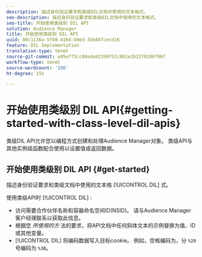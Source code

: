 ```yaml
---
description: 描述身份验证要求和类级DIL文档中使用的文本格式。
seo-description: 描述身份验证要求和类级DIL文档中使用的文本格式。
seo-title: 开始使用类级别 DIL API
solution: Audience Manager
title: 开始使用类级别 DIL API
uuid: 00c1136a-5f08-4104-b0ed-3de847cecd16
feature: DIL Implementation
translation-type: tm+mt
source-git-commit: e05eff3cc04e4a82399752c862e2b2370286f96f
workflow-type: tm+mt
source-wordcount: '156'
ht-degree: 15%

---
```



# 开始使用类级别 DIL API{#getting-started-with-class-level-dil-apis}

类级DIL API允许您以编程方式创建和处理Audience Manager对象。 类级API与其他实例级函数配合使用以设置值或返回数据。

## 开始使用类级别 DIL API {#get-started}

描述身份验证要求和类级文档中使用的文本格 [!UICONTROL DIL] 式。

<!-- 

c_class_start.xml

 -->

使用类级API时 [!UICONTROL DIL] :

* 访问需要合作伙伴名称和容器命名空间ID(NSID)。 请与Audience Manager客户经理联系以获取此信息。
* 根据您 *所使用的方* 法的要求，将API文档中任何斜体文本的示例替换为值、ID或其他变量。
* [!UICONTROL DIL] 将编码数据写入目标cookie。 例如，空格编码为，分 `%20` 号编码为 `%3B`。

